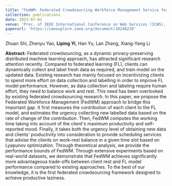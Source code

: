 ```yaml
---
title: "FedWM: Federated Crowdsourcing Workforce Management Service for Productive Laziness"
collection: publications
date: 2023-07-02
venue: 'Proc. of IEEE International Conference on Web Services (ICWS), CCF-B'
paperurl: 'https://ieeexplore.ieee.org/document/10248239'
---
```

Zhuan Shi, Zhenyu Yao, **Liping Yi**, Han Yu, Lan Zhang, Xiang-Yang Li

**Abstract:** Federated crowdsourcing, as a dynamic privacy-preserving distributed machine learning approach, has attracted significant research attention recently. Compared to federated learning (FL), clients can dynamically collect and label fresh data as required, and train model on the updated data. Existing research has mainly focused on incentivizing clients to spend more effort on data collection and labelling in order to improve FL model performance. However, as data collection and labeling require human effort, they need to balance work and rest. This need has been overlooked by existing federated crowdsourcing research. In this paper, we propose the Federated Workforce Management (FedWM) approach to bridge this important gap. It first measures the contribution of each client to the FL model, and estimates the urgency collecting new labelled data based on the rate of change of the contribution. Then, FedWM computes the working time taking into account of the client's maximum productivity and self-reported mood. Finally, it takes both the urgency level of obtaining new data and clients' productivity into consideration to provide scheduling services that advise the clients on work-rest balance in a given time slot based on Lyapunov optimization. Through theoretical analysis, we provide the performance bounds of FedWM. Through extensive experiments based on real-world datasets, we demonstrate that FedWM achieves significantly more advantageous trade-offs between client rest and FL model performance compared to existing approaches. To the best of our knowledge, it is the first federated crowdsourcing framework designed to achieve productive laziness.

